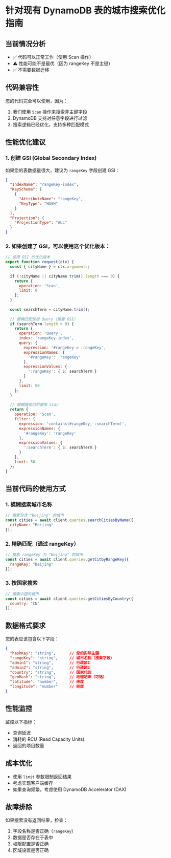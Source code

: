 # 针对现有 DynamoDB 表的城市搜索优化指南

## 当前情况分析
- ✅ 代码可以正常工作（使用 Scan 操作）
- ⚠️ 性能可能不是最优（因为 rangeKey 不是主键）
- ✅ 不需要数据迁移

## 代码兼容性
您的代码完全可以使用，因为：
1. 我们使用 `Scan` 操作来搜索非主键字段
2. DynamoDB 支持对任意字段进行过滤
3. 搜索逻辑已经优化，支持多种匹配模式

## 性能优化建议

### 1. 创建 GSI (Global Secondary Index)
如果您的表数据量很大，建议为 `rangeKey` 字段创建 GSI：

```json
{
  "IndexName": "rangeKey-index",
  "KeySchema": [
    {
      "AttributeName": "rangeKey",
      "KeyType": "HASH"
    }
  ],
  "Projection": {
    "ProjectionType": "ALL"
  }
}
```

### 2. 如果创建了 GSI，可以使用这个优化版本：

```javascript
// 使用 GSI 的优化版本
export function request(ctx) {
  const { cityName } = ctx.arguments;
  
  if (!cityName || cityName.trim().length === 0) {
    return {
      operation: 'Scan',
      limit: 0
    };
  }
  
  const searchTerm = cityName.trim();
  
  // 精确匹配使用 Query（需要 GSI）
  if (searchTerm.length > 0) {
    return {
      operation: 'Query',
      index: 'rangeKey-index',
      query: {
        expression: '#rangeKey = :rangeKey',
        expressionNames: {
          '#rangeKey': 'rangeKey'
        },
        expressionValues: {
          ':rangeKey': { S: searchTerm }
        }
      },
      limit: 50
    };
  }
  
  // 模糊搜索仍然使用 Scan
  return {
    operation: 'Scan',
    filter: {
      expression: 'contains(#rangeKey, :searchTerm)',
      expressionNames: {
        '#rangeKey': 'rangeKey'
      },
      expressionValues: {
        ':searchTerm': { S: searchTerm }
      }
    },
    limit: 50
  };
}
```

## 当前代码的使用方式

### 1. 模糊搜索城市名称
```javascript
// 搜索包含 "Beijing" 的城市
const cities = await client.queries.searchCitiesByName({
  cityName: "Beijing"
});
```

### 2. 精确匹配（通过 rangeKey）
```javascript
// 搜索 rangeKey 为 "Beijing" 的城市
const cities = await client.queries.getCitbyRangeKey({
  rangeKey: "Beijing"
});
```

### 3. 按国家搜索
```javascript
// 搜索中国的城市
const cities = await client.queries.getCitiesByCountry({
  country: "CN"
});
```

## 数据格式要求
您的表应该包含以下字段：
```json
{
  "hashKey": "string",      // 您的实际主键
  "rangeKey": "string",     // 城市名称（搜索字段）
  "admin1": "string",       // 行政区1
  "admin2": "string",       // 行政区2
  "country": "string",      // 国家代码
  "geoHash": "string",      // 地理哈希（可选）
  "latitude": "number",     // 纬度
  "longitude": "number"     // 经度
}
```

## 性能监控
监控以下指标：
- 查询延迟
- 消耗的 RCU (Read Capacity Units)
- 返回的项目数量

## 成本优化
- 使用 `limit` 参数限制返回结果
- 考虑实现客户端缓存
- 如果查询频繁，考虑使用 DynamoDB Accelerator (DAX)

## 故障排除
如果搜索没有返回结果，检查：
1. 字段名称是否正确（`rangeKey`）
2. 数据是否存在于表中
3. 权限配置是否正确
4. 区域设置是否正确
